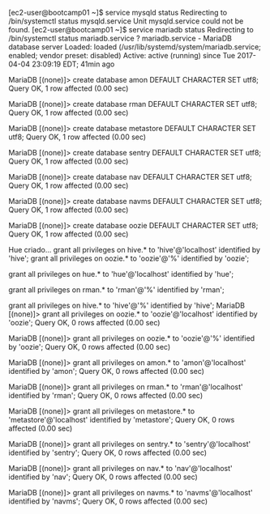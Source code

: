 [ec2-user@bootcamp01 ~]$ service mysqld status
Redirecting to /bin/systemctl status  mysqld.service
Unit mysqld.service could not be found.
[ec2-user@bootcamp01 ~]$ service mariadb status
Redirecting to /bin/systemctl status  mariadb.service
? mariadb.service - MariaDB database server
   Loaded: loaded (/usr/lib/systemd/system/mariadb.service; enabled; vendor preset: disabled)
   Active: active (running) since Tue 2017-04-04 23:09:19 EDT; 41min ago

MariaDB [(none)]> create database amon DEFAULT CHARACTER SET utf8;
Query OK, 1 row affected (0.00 sec)

MariaDB [(none)]> create database rman DEFAULT CHARACTER SET utf8;
Query OK, 1 row affected (0.00 sec)

MariaDB [(none)]> create database metastore DEFAULT CHARACTER SET utf8;
Query OK, 1 row affected (0.00 sec)

MariaDB [(none)]> create database sentry DEFAULT CHARACTER SET utf8;
Query OK, 1 row affected (0.00 sec)

MariaDB [(none)]> create database nav DEFAULT CHARACTER SET utf8;
Query OK, 1 row affected (0.00 sec)

MariaDB [(none)]> create database navms DEFAULT CHARACTER SET utf8;
Query OK, 1 row affected (0.00 sec)

MariaDB [(none)]> create database oozie DEFAULT CHARACTER SET utf8;
Query OK, 1 row affected (0.00 sec)

Hue criado...
grant all privileges on hive.* to 'hive'@'localhost' identified by 'hive';
grant all privileges on oozie.* to 'oozie'@'%' identified by 'oozie';

grant all privileges on hue.* to 'hue'@'localhost' identified by 'hue';

grant all privileges on rman.* to 'rman'@'%' identified by 'rman';

grant all privileges on hive.* to 'hive'@'%' identified by 'hive';
MariaDB [(none)]> grant all privileges on oozie.* to 'oozie'@'localhost' identified by 'oozie';
Query OK, 0 rows affected (0.00 sec)

MariaDB [(none)]> grant all privileges on oozie.* to 'oozie'@'%' identified by 'oozie';
Query OK, 0 rows affected (0.00 sec)

MariaDB [(none)]> grant all privileges on amon.* to 'amon'@'localhost' identified by 'amon';
Query OK, 0 rows affected (0.00 sec)

MariaDB [(none)]> grant all privileges on rman.* to 'rman'@'localhost' identified by 'rman';
Query OK, 0 rows affected (0.00 sec)

MariaDB [(none)]> grant all privileges on metastore.* to 'metastore'@'localhost' identified by 'metastore';
Query OK, 0 rows affected (0.00 sec)

MariaDB [(none)]> grant all privileges on sentry.* to 'sentry'@'localhost' identified by 'sentry';
Query OK, 0 rows affected (0.00 sec)

MariaDB [(none)]> grant all privileges on nav.* to 'nav'@'localhost' identified by 'nav';  Query OK, 0 rows affected (0.00 sec)

MariaDB [(none)]> grant all privileges on navms.* to 'navms'@'localhost' identified by 'navms';
Query OK, 0 rows affected (0.00 sec)
